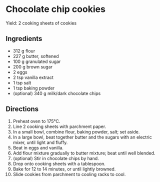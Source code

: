 # Chocolate chip cookies

Yield: 2 cooking sheets of cookies

## Ingredients

* 312 g flour
* 227 g butter, softened
* 100 g granulated sugar
* 200 g brown sugar
* 2 eggs
* 2 tsp vanilla extract
* 1 tsp salt
* 1 tsp baking powder
* (optional) 340 g milk/dark chocolate chips

## Directions

1. Preheat oven to 175°C.
2. Line 2 cooking sheets with parchment paper.
3. In a small bowl, combine flour, baking powder, salt; set aside.
4. In a large bowl, beat together butter and the sugars with an electric mixer, until light and fluffy.
5. Beat in eggs and vanilla.
6. Add flour mixture gradually to butter mixture; beat until well blended.
7. (optional) Stir in chocolate chips by hand.
8. Drop onto cooking sheets with a tablespoon.
9. Bake for 12 to 14 minutes, or until lightly browned.
10. Slide cookies from parchment to cooling racks to cool.
